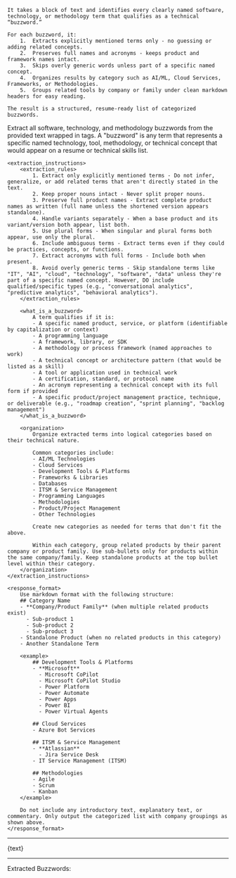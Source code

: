 ```
It takes a block of text and identifies every clearly named software, technology, or methodology term that qualifies as a technical “buzzword.”

For each buzzword, it:
	1.	Extracts explicitly mentioned terms only - no guessing or adding related concepts.
	2.	Preserves full names and acronyms - keeps product and framework names intact.
	3.	Skips overly generic words unless part of a specific named concept.
	4.	Organizes results by category such as AI/ML, Cloud Services, Frameworks, or Methodologies.
	5.	Groups related tools by company or family under clean markdown headers for easy reading.

The result is a structured, resume-ready list of categorized buzzwords.
```

<instructions>
	Extract all software, technology, and methodology buzzwords from the provided text wrapped in <text> tags. A "buzzword" is any term that represents a specific named technology, tool, methodology, or technical concept that would appear on a resume or technical skills list.

	<extraction_instructions>
		<extraction_rules>
			1. Extract only explicitly mentioned terms - Do not infer, generalize, or add related terms that aren't directly stated in the text.
			2. Keep proper nouns intact - Never split proper nouns.
			3. Preserve full product names - Extract complete product names as written (full name unless the shortened version appears standalone).
			4. Handle variants separately - When a base product and its variant/version both appear, list both.
			5. Use plural forms - When singular and plural forms both appear, use only the plural.
			6. Include ambiguous terms - Extract terms even if they could be practices, concepts, or functions.
			7. Extract acronyms with full forms - Include both when present.
			8. Avoid overly generic terms - Skip standalone terms like "IT", "AI", "cloud", "technology", "software", "data" unless they're part of a specific named concept. However, DO include qualified/specific types (e.g., "conversational analytics", "predictive analytics", "behavioral analytics").
		</extraction_rules>
		
		<what_is_a_buzzword>
			A term qualifies if it is:
			- A specific named product, service, or platform (identifiable by capitalization or context)
			- A programming language
			- A framework, library, or SDK
			- A methodology or process framework (named approaches to work)
			- A technical concept or architecture pattern (that would be listed as a skill)
			- A tool or application used in technical work
			- A certification, standard, or protocol name
			- An acronym representing a technical concept with its full form if provided
			- A specific product/project management practice, technique, or deliverable (e.g., "roadmap creation", "sprint planning", "backlog management")
		</what_is_a_buzzword>
		
		<organization>
			Organize extracted terms into logical categories based on their technical nature.
			
			Common categories include:
			- AI/ML Technologies
			- Cloud Services
			- Development Tools & Platforms
			- Frameworks & Libraries
			- Databases
			- ITSM & Service Management
			- Programming Languages
			- Methodologies
			- Product/Project Management
			- Other Technologies
			
			Create new categories as needed for terms that don't fit the above.
			
			Within each category, group related products by their parent company or product family. Use sub-bullets only for products within the same company/family. Keep standalone products at the top bullet level within their category.
		</organization>
	</extraction_instructions>

	<response_format>
		Use markdown format with the following structure:
		## Category Name
		- **Company/Product Family** (when multiple related products exist)
		  - Sub-product 1
		  - Sub-product 2
		  - Sub-product 3
		- Standalone Product (when no related products in this category)
		- Another Standalone Term
		
		<example>
			## Development Tools & Platforms
			- **Microsoft**
			  - Microsoft CoPilot
			  - Microsoft CoPilot Studio
			  - Power Platform
			  - Power Automate
			  - Power Apps
			  - Power BI
			  - Power Virtual Agents
			
			## Cloud Services
			- Azure Bot Services
			
			## ITSM & Service Management
			- **Atlassian**
			  - Jira Service Desk
			- IT Service Management (ITSM)
			
			## Methodologies
			- Agile
			- Scrum
			- Kanban
		</example>
		
		Do not include any introductory text, explanatory text, or commentary. Only output the categorized list with company groupings as shown above.
	</response_format>
</instructions>

---

<text>
{text}
</text>

---

Extracted Buzzwords:

